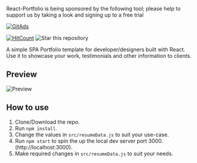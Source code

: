 React-Portfolio is being sponsored by the following tool; please help to support us by taking a look and signing up to a free trial

<a href="https://tracking.gitads.io/?repo=React-Portfolio"><img src="https://images.gitads.io/React-Portfolio" alt="GitAds"/></a>


[![HitCount](http://hits.dwyl.com/AreebVohra/react-portfolio.svg)](http://hits.dwyl.com/AreebVohra/react-portfolio)
![Star this repository](https://img.shields.io/github/stars/AreebVohra/react-portfolio?style=social)


A simple SPA Portfolio template for developer/designers built with React. Use it to showcase your work, testimonials and other information to clients.

## Preview
![Preview](https://image.ibb.co/e5uBf0/Capture.png)

## How to use
1. Clone/Download the repo.
2. Run  ``` npm install ```.
3. Change the values in ```src/resumeData.js``` to suit your use-case.
4. Run ```npm start``` to spin the up the local dev server port 3000.(http://localhost:3000).
5. Make required changes in ```src/resumeData.js``` to suit your needs.

